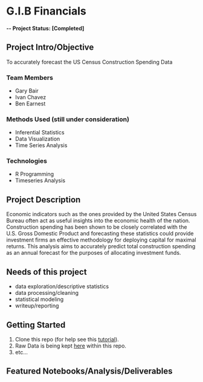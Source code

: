 # G.I.B Financials

#### -- Project Status: [Completed]

## Project Intro/Objective
To accurately forecast the US Census Construction Spending Data

### Team Members
* Gary Bair
* Ivan Chavez
* Ben Earnest

### Methods Used (still under consideration)
* Inferential Statistics
* Data Visualization
* Time Series Analysis

### Technologies
* R Programming
* Timeseries Analysis


## Project Description
Economic indicators such as the ones provided by the United States Census Bureau often act as useful insights into the economic health of the nation. Construction spending has been shown to be closely correlated with the U.S. Gross Domestic Product and forecasting these statistics could provide investment firms an effective methodology for deploying capital for maximal returns. This analysis aims to accurately predict total construction spending as an annual forecast for the purposes of allocating investment funds.


## Needs of this project 

- data exploration/descriptive statistics
- data processing/cleaning
- statistical modeling
- writeup/reporting

## Getting Started

1. Clone this repo (for help see this [tutorial](https://help.github.com/articles/cloning-a-repository/)).
2. Raw Data is being kept [here](data) within this repo.
3. etc...



## Featured Notebooks/Analysis/Deliverables





